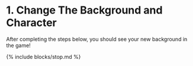 # 1. Change The Background and Character

After completing the steps below, you should see your new background in the game!

{% include blocks/stop.md %}
